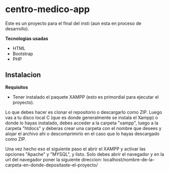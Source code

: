 # centro-medico-app
Este es un proyecto para el final del insti (aun esta en proceso de desarrollo).

**Tecnologias usadas**
- HTML
- Bootstrap
- PHP

## Instalacion

**Requisitos**
- Tener instalado el paquete XAMPP (esto es primordial para ejecutar el proyecto).

Lo que debes hacer es clonar el repositorio o descargarlo como ZIP. Luego vas 
a tu disco local C (que es donde generalmente se instala el Xampp) o donde lo hayas instalado, debes acceder a la carpeta "xampp",
luego a la carpeta "htdocs" y deberas crear una carpeta con el nombre que desees y
alojar el archivo ahi o descomprimirlo en el caso que lo hayas descargado como ZIP. 

Una vez hecho eso el siguiente paso el abrir el XAMPP y activar las opciones "Apache" y "MYSQL", y listo. Solo debes abrir el navegador
y en la url del navegador poner la siguiente direccion: localhost/nombre-de-la-carpeta-en-donde-depositaste-el-proyecto/

